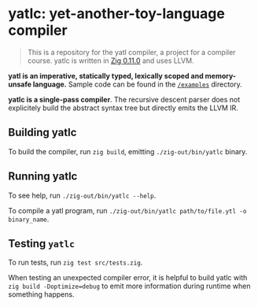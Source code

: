 # yatlc: yet-another-toy-language compiler

> This is a repository for the yatl compiler, a project for a compiler course.
> yatlc is written in [Zig 0.11.0](https://ziglang.org) and uses LLVM.

**yatl is an imperative, statically typed, lexically scoped and memory-unsafe language.**
Sample code can be found in the [`/examples`](/examples) directory.

**yatlc is a single-pass compiler**. The recursive descent parser does not explicitely
build the abstract syntax tree but directly emits the LLVM IR.

## Building yatlc

To build the compiler, run `zig build`, emitting `./zig-out/bin/yatlc` binary.

## Running yatlc

To see help, run `./zig-out/bin/yatlc --help`.

To compile a yatl program, run `./zig-out/bin/yatlc path/to/file.ytl -o binary_name`.

## Testing `yatlc`

To run tests, run `zig test src/tests.zig`.

When testing an unexpected compiler error, it is helpful to build yatlc with `zig build -Doptimize=debug`
to emit more information during runtime when something happens.
